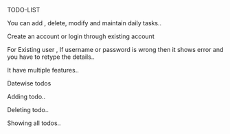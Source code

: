 TODO-LIST

You can add , delete, modify and maintain daily tasks..


 

Create an account or login through existing account
 

For Existing user , If username or password is wrong then it shows error and you have to retype the details..
 

 




It have multiple features..
 
 

Datewise todos
 



Adding todo..
 
Deleting todo..
 





Showing all todos..
 
 
